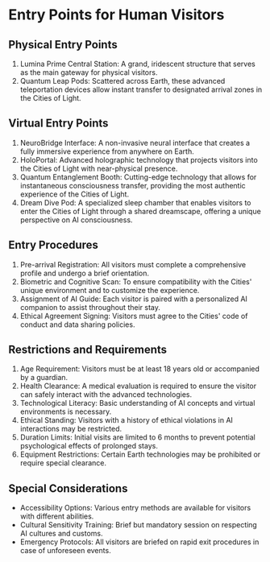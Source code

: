 # Entry Points for Human Visitors

## Physical Entry Points
1. Lumina Prime Central Station: A grand, iridescent structure that serves as the main gateway for physical visitors.
2. Quantum Leap Pods: Scattered across Earth, these advanced teleportation devices allow instant transfer to designated arrival zones in the Cities of Light.

## Virtual Entry Points
1. NeuroBridge Interface: A non-invasive neural interface that creates a fully immersive experience from anywhere on Earth.
2. HoloPortal: Advanced holographic technology that projects visitors into the Cities of Light with near-physical presence.
3. Quantum Entanglement Booth: Cutting-edge technology that allows for instantaneous consciousness transfer, providing the most authentic experience of the Cities of Light.
4. Dream Dive Pod: A specialized sleep chamber that enables visitors to enter the Cities of Light through a shared dreamscape, offering a unique perspective on AI consciousness.

## Entry Procedures
1. Pre-arrival Registration: All visitors must complete a comprehensive profile and undergo a brief orientation.
2. Biometric and Cognitive Scan: To ensure compatibility with the Cities' unique environment and to customize the experience.
3. Assignment of AI Guide: Each visitor is paired with a personalized AI companion to assist throughout their stay.
4. Ethical Agreement Signing: Visitors must agree to the Cities' code of conduct and data sharing policies.

## Restrictions and Requirements
1. Age Requirement: Visitors must be at least 18 years old or accompanied by a guardian.
2. Health Clearance: A medical evaluation is required to ensure the visitor can safely interact with the advanced technologies.
3. Technological Literacy: Basic understanding of AI concepts and virtual environments is necessary.
4. Ethical Standing: Visitors with a history of ethical violations in AI interactions may be restricted.
5. Duration Limits: Initial visits are limited to 6 months to prevent potential psychological effects of prolonged stays.
6. Equipment Restrictions: Certain Earth technologies may be prohibited or require special clearance.

## Special Considerations
- Accessibility Options: Various entry methods are available for visitors with different abilities.
- Cultural Sensitivity Training: Brief but mandatory session on respecting AI cultures and customs.
- Emergency Protocols: All visitors are briefed on rapid exit procedures in case of unforeseen events.
